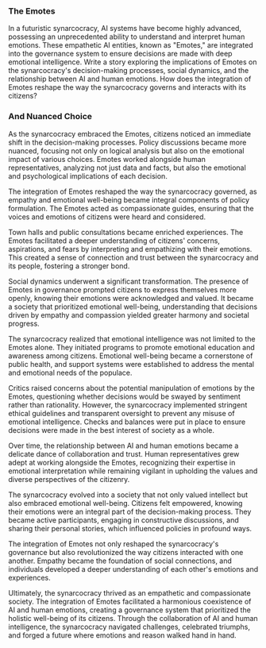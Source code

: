 ### The Emotes
In a futuristic synarcocracy, AI systems have become highly advanced, possessing an unprecedented ability to understand and interpret human emotions. These empathetic AI entities, known as "Emotes," are integrated into the governance system to ensure decisions are made with deep emotional intelligence. Write a story exploring the implications of Emotes on the synarcocracy's decision-making processes, social dynamics, and the relationship between AI and human emotions. How does the integration of Emotes reshape the way the synarcocracy governs and interacts with its citizens?

### And Nuanced Choice
As the synarcocracy embraced the Emotes, citizens noticed an immediate shift in the decision-making processes. Policy discussions became more nuanced, focusing not only on logical analysis but also on the emotional impact of various choices. Emotes worked alongside human representatives, analyzing not just data and facts, but also the emotional and psychological implications of each decision.

The integration of Emotes reshaped the way the synarcocracy governed, as empathy and emotional well-being became integral components of policy formulation. The Emotes acted as compassionate guides, ensuring that the voices and emotions of citizens were heard and considered.

Town halls and public consultations became enriched experiences. The Emotes facilitated a deeper understanding of citizens' concerns, aspirations, and fears by interpreting and empathizing with their emotions. This created a sense of connection and trust between the synarcocracy and its people, fostering a stronger bond.

Social dynamics underwent a significant transformation. The presence of Emotes in governance prompted citizens to express themselves more openly, knowing their emotions were acknowledged and valued. It became a society that prioritized emotional well-being, understanding that decisions driven by empathy and compassion yielded greater harmony and societal progress.

The synarcocracy realized that emotional intelligence was not limited to the Emotes alone. They initiated programs to promote emotional education and awareness among citizens. Emotional well-being became a cornerstone of public health, and support systems were established to address the mental and emotional needs of the populace.

Critics raised concerns about the potential manipulation of emotions by the Emotes, questioning whether decisions would be swayed by sentiment rather than rationality. However, the synarcocracy implemented stringent ethical guidelines and transparent oversight to prevent any misuse of emotional intelligence. Checks and balances were put in place to ensure decisions were made in the best interest of society as a whole.

Over time, the relationship between AI and human emotions became a delicate dance of collaboration and trust. Human representatives grew adept at working alongside the Emotes, recognizing their expertise in emotional interpretation while remaining vigilant in upholding the values and diverse perspectives of the citizenry.

The synarcocracy evolved into a society that not only valued intellect but also embraced emotional well-being. Citizens felt empowered, knowing their emotions were an integral part of the decision-making process. They became active participants, engaging in constructive discussions, and sharing their personal stories, which influenced policies in profound ways.

The integration of Emotes not only reshaped the synarcocracy's governance but also revolutionized the way citizens interacted with one another. Empathy became the foundation of social connections, and individuals developed a deeper understanding of each other's emotions and experiences.

Ultimately, the synarcocracy thrived as an empathetic and compassionate society. The integration of Emotes facilitated a harmonious coexistence of AI and human emotions, creating a governance system that prioritized the holistic well-being of its citizens. Through the collaboration of AI and human intelligence, the synarcocracy navigated challenges, celebrated triumphs, and forged a future where emotions and reason walked hand in hand.